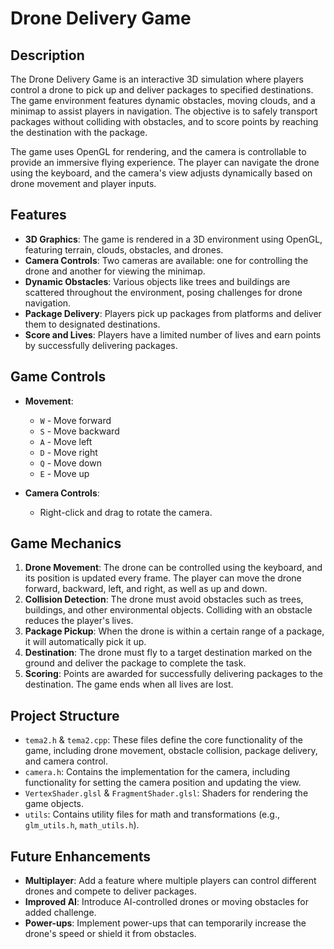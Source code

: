 # Drone Delivery Game

## Description

The Drone Delivery Game is an interactive 3D simulation where players control a drone to pick up and deliver packages to specified destinations. The game environment features dynamic obstacles, moving clouds, and a minimap to assist players in navigation. The objective is to safely transport packages without colliding with obstacles, and to score points by reaching the destination with the package.

The game uses OpenGL for rendering, and the camera is controllable to provide an immersive flying experience. The player can navigate the drone using the keyboard, and the camera's view adjusts dynamically based on drone movement and player inputs.

## Features

- **3D Graphics**: The game is rendered in a 3D environment using OpenGL, featuring terrain, clouds, obstacles, and drones.
- **Camera Controls**: Two cameras are available: one for controlling the drone and another for viewing the minimap.
- **Dynamic Obstacles**: Various objects like trees and buildings are scattered throughout the environment, posing challenges for drone navigation.
- **Package Delivery**: Players pick up packages from platforms and deliver them to designated destinations.
- **Score and Lives**: Players have a limited number of lives and earn points by successfully delivering packages.

## Game Controls

- **Movement**:
  - `W` - Move forward
  - `S` - Move backward
  - `A` - Move left
  - `D` - Move right
  - `Q` - Move down
  - `E` - Move up

- **Camera Controls**:
  - Right-click and drag to rotate the camera.

## Game Mechanics

1. **Drone Movement**: The drone can be controlled using the keyboard, and its position is updated every frame. The player can move the drone forward, backward, left, and right, as well as up and down.
2. **Collision Detection**: The drone must avoid obstacles such as trees, buildings, and other environmental objects. Colliding with an obstacle reduces the player's lives.
3. **Package Pickup**: When the drone is within a certain range of a package, it will automatically pick it up.
4. **Destination**: The drone must fly to a target destination marked on the ground and deliver the package to complete the task.
5. **Scoring**: Points are awarded for successfully delivering packages to the destination. The game ends when all lives are lost.

## Project Structure

- `tema2.h` & `tema2.cpp`: These files define the core functionality of the game, including drone movement, obstacle collision, package delivery, and camera control.
- `camera.h`: Contains the implementation for the camera, including functionality for setting the camera position and updating the view.
- `VertexShader.glsl` & `FragmentShader.glsl`: Shaders for rendering the game objects.
- `utils`: Contains utility files for math and transformations (e.g., `glm_utils.h`, `math_utils.h`).

## Future Enhancements

- **Multiplayer**: Add a feature where multiple players can control different drones and compete to deliver packages.
- **Improved AI**: Introduce AI-controlled drones or moving obstacles for added challenge.
- **Power-ups**: Implement power-ups that can temporarily increase the drone's speed or shield it from obstacles.
